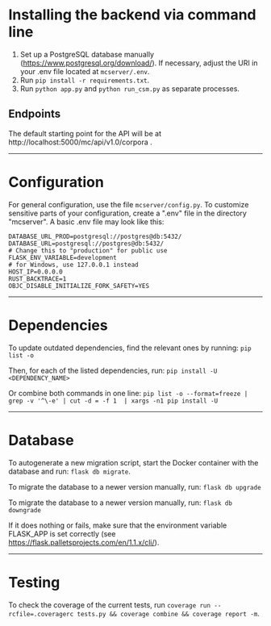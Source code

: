 # Installing the backend via command line
1. Set up a PostgreSQL database manually (https://www.postgresql.org/download/). If necessary, adjust the URI in your .env file located at `mcserver/.env`.
2. Run `pip install -r requirements.txt`.
3. Run `python app.py` and `python run_csm.py` as separate processes.

## Endpoints
The default starting point for the API will be at http://localhost:5000/mc/api/v1.0/corpora .

----------------------------------------------------------------

# Configuration
For general configuration, use the file `mcserver/config.py`.
To customize sensitive parts of your configuration, create a ".env" file in the directory "mcserver". A basic .env file may look like this:
```
DATABASE_URL_PROD=postgresql://postgres@db:5432/
DATABASE_URL=postgresql://postgres@db:5432/
# Change this to "production" for public use
FLASK_ENV_VARIABLE=development
# for Windows, use 127.0.0.1 instead
HOST_IP=0.0.0.0
RUST_BACKTRACE=1
OBJC_DISABLE_INITIALIZE_FORK_SAFETY=YES
```

----------------------------------------------------------------

# Dependencies
To update outdated dependencies, find the relevant ones by running: `pip list -o`

Then, for each of the listed dependencies, run: `pip install -U <DEPENDENCY_NAME>`

Or combine both commands in one line: `pip list -o --format=freeze | grep -v '^\-e' | cut -d = -f 1  | xargs -n1 pip install -U`

----------------------------------------------------------------

# Database
To autogenerate a new migration script, start the Docker container with the database and run: `flask db migrate`.

To migrate the database to a newer version manually, run: `flask db upgrade`

To migrate the database to a newer version manually, run: `flask db downgrade`

If it does nothing or fails, make sure that the environment variable FLASK_APP is set correctly (see https://flask.palletsprojects.com/en/1.1.x/cli/).

----------------------------------------------------------------

# Testing
To check the coverage of the current tests, run
`coverage run --rcfile=.coveragerc tests.py && coverage combine && coverage report -m`.
